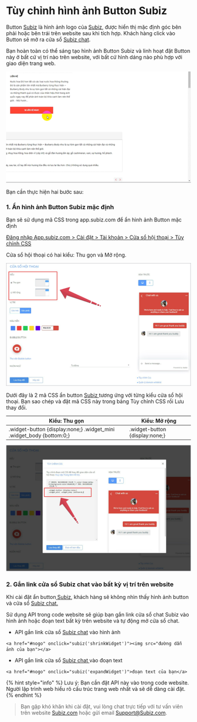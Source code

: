 # Tùy chỉnh hình ảnh Button Subiz

Button [Subiz](https://subiz.com/vi/) là hình ảnh logo của [Subiz](https://subiz.com/vi/), được hiển thị mặc định góc bên phải hoặc bên trái trên website sau khi tích hợp. Khách hàng click vào Button sẽ mở ra cửa sổ [Subiz chat](https://subiz.com/vi/live-chat.html).

Bạn hoàn toàn có thể sáng tạo hình ảnh Button Subiz và linh hoạt đặt Button này ở bất cứ vị trí nào trên website, với bất cứ hình dáng nào phù hợp với giao diện trang web.

![S&#xE1;ng t&#x1EA1;o Button Subiz tr&#xEA;n website](../../../.gitbook/assets/tuy-chinh-button.gif)

Bạn cần thực hiện hai bước sau:

### 1. Ẩn hình ảnh Button Subiz mặc định

Bạn sẽ sử dụng mã CSS trong app.subiz.com để ẩn hình ảnh Button mặc định

[Đăng nhập App.subiz.com &gt; Cài đặt &gt; Tài khoản &gt; Cửa sổ hội thoại &gt; Tùy chỉnh CSS](https://app.subiz.com/settings/widget-setting)

Cửa sổ hội thoại có hai kiểu: Thu gọn và Mở rộng. 

![C&#xE1;ch x&#xE1;c &#x111;&#x1ECB;nh ki&#x1EC3;u c&#x1EED;a s&#x1ED5; h&#x1ED9;i tho&#x1EA1;i Subiz tr&#xEA;n website](../../../.gitbook/assets/kieu-1.jpg)

Dưới đây là 2 mã CSS ẩn button [Subiz ](https://subiz.com/vi/)tương ứng với từng kiểu cửa sổ hội thoại. Bạn sao chép và đặt mã CSS này trong bảng Tùy chỉnh CSS rồi Lưu thay đổi.

|                     **Kiểu: Thu gọn** |                 **Kiểu: Mở rộng** |
| --- | --- |
| .widget-button {display:none;} .widget\_mini .widget\_body {bottom:0;} | .widget-button {display:none;} |

![D&#xE1;n m&#xE3; CSS &#x1EA9;n button Subiz](../../../.gitbook/assets/kieu-2.jpg)

###  **2. Gắn link cửa sổ Subiz chat vào bất kỳ vị trí trên website**

Khi cài đặt ẩn button[ Subiz](https://subiz.com/vi/), khách hàng sẽ không nhìn thấy hình ảnh button và cửa sổ [Subiz chat.](https://subiz.com/vi/live-chat.html)

Sử dụng API trong code website sẽ giúp bạn gắn link cửa sổ chat Subiz vào hình ảnh hoặc đoạn text bất kỳ trên website và tự động mở cửa sổ chat.

* API gắn link cửa sổ [Subiz chat](https://subiz.com/vi/live-chat.html) vào hình ảnh

```text
<a href="#nogo" onclick="subiz('shrinkWidget')"><img src="đường dẫn ảnh của bạn"></a>
```

* API gắn link cửa sổ [Subiz chat ](https://subiz.com/vi/live-chat.html)vào đoạn text

```text
<a href="#nogo" onclick="subiz('expandWidget')">đoạn text của bạn</a>
```

{% hint style="info" %}
Lưu ý: Bạn cần đặt API này vào trong code website. Người lập trình web hiểu rõ cấu trúc trang web nhất và sẽ dễ dàng cài đặt.
{% endhint %}

> Bạn gặp khó khăn khi cài đặt, vui lòng chat trực tiếp với tư vấn viên trên website [Subiz.com](https://subiz.com/vi/) hoặc gửi email Support@Subiz.com.



